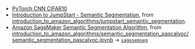 - [PyTorch CNN CIFAR10](./pytorch_cnn_cifar10/)
- [Introduction to JumpStart - Semantic Segmentation](./jumpstart_semantic_segmentation/), from [introduction_to_amazon_algorithms/jumpstart_semantic_segmentation](https://github.com/aws/amazon-sagemaker-examples/tree/main/introduction_to_amazon_algorithms/jumpstart_semantic_segmentation).
- [Amazon SageMaker Semantic Segmentation Algorithm](./semantic_segmentation_pascalvoc/), from [introduction_to_amazon_algorithms/semantic_segmentation_pascalvoc/semantic_segmentation_pascalvoc.ipynb](https://github.com/aws/amazon-sagemaker-examples/blob/main/introduction_to_amazon_algorithms/semantic_segmentation_pascalvoc/semantic_segmentation_pascalvoc.ipynb) -> [`sagesemseg`](../../scripts/sagesemseg/)
